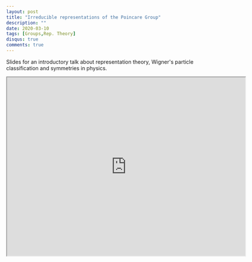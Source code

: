 ```yaml
---
layout: post
title: "Irreducible representations of the Poincare Group"
description: ""
date: 2020-03-10
tags: [Groups,Rep. Theory]
disqus: true
comments: true
---
```

Slides for an introductory talk about representation theory, Wigner's particle classification and symmetries in physics.
<!--more-->
<div style="margin:0 auto;text-align:center">
<iframe src="https://drive.google.com/file/d/1RDOjicZ4Q_76h_DWwGhQ3oo928S4R7Pn/preview" width="640" height="480" allow="autoplay"></iframe></div>


